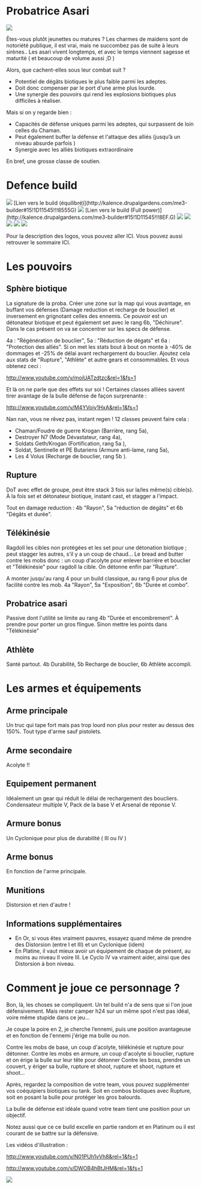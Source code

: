 
Probatrice Asari
================

<img src="http://img15.hostingpics.net/pics/770027dailysketch1118asariadeptbythekarld6uqg4t.jpg" />

Êtes-vous plutôt jeunettes ou matures ? Les charmes de maidens sont de notoriété publique, il est vrai, mais ne succombez pas de suite à leurs sirènes..
Les asari vivent longtemps, et avec le temps viennent sagesse et maturité ( et beaucoup de volume aussi  ;D )

Alors, que cachent-elles sous leur combat suit ?

 * Potentiel de dégâts biotiques le plus faible parmi les adeptes.
 * Doit donc compenser par le port d'une arme plus lourde.
 * Une synergie des pouvoirs qui rend les explosions biotiques plus difficiles à réaliser.

Mais si on y regarde bien :

 * Capacités de défense uniques parmi les adeptes, qui surpassent de loin celles du Chaman.
 * Peut également buffer la défense et l'attaque des alliés (jusqu’à un niveau absurde parfois )
 * Synergie avec les alliés biotiques extraordinaire

En bref, une grosse classe de soutien.

Defence build
=============

<img src="http://img15.hostingpics.net/pics/340736asariequilibre.jpg" />
[Lien vers le build (équilibré)](http://kalence.drupalgardens.com/me3-builder#15!1D11545!!!8555G)

<img src="http://img15.hostingpics.net/pics/749188asarifullpower.jpg" />
[Lien vers le build (Full power)](http://kalence.drupalgardens.com/me3-builder#15!1D11545!!!8EF.G)


<img src="https://raw.githubusercontent.com/tst2005/me3master/static/img/logo1-or-et-platine.png" />
<img src="https://raw.githubusercontent.com/tst2005/me3master/static/img/logo2-3etoiles.png" />
<img src="https://raw.githubusercontent.com/tst2005/me3master/static/img/logo3-jaune.png" />
<img src="https://raw.githubusercontent.com/tst2005/me3master/static/img/logo4-3etoiles.png" />
<img src="https://raw.githubusercontent.com/tst2005/me3master/static/img/logo5-3etoiles.png" />

Pour la description des logos, vous pouvez aller ICI. Vous pouvez aussi retrouver le sommaire ICI. 

Les pouvoirs
============

## Sphère biotique

La signature de la proba. Créer une zone sur la map qui vous avantage, en buffant vos défenses (Damage reduction et recharge de bouclier) et inversement en grignotant celles des ennemis.
Ce pouvoir est un détonateur biotique et peut également set avec le rang 6b, "Déchirure".
Dans le cas présent on va se concentrer sur les specs de défense.

4a : "Régénération de bouclier", 5a : "Réduction de dégats" et 6a : "Protection des alliés".
Si on met les stats bout à bout on monte à -40% de dommages et -25% de délai avant rechargement du bouclier.
Ajoutez cela aux stats de "Rupture", "Athlète" et autre gears et consommables. Et vous obtenez ceci :

http://www.youtube.com/v/moiUATzdtzc&rel=1&fs=1

Et là on ne parle que des effets sur soi ! Certaines classes alliées savent tirer avantage de la bulle défense de façon surprenante :

http://www.youtube.com/v/M4YVoiy1HxA&rel=1&fs=1

Nan nan, vous ne rêvez pas, instant regen ! 12 classes peuvent faire cela :
 * Chaman/Foudre de guerre Krogan (Barrière, rang 5a),
 * Destroyer N7 (Mode Dévastateur, rang 4a),
 * Soldats Geth/Krogan (Fortification, rang 5a ),
 * Soldat, Sentinelle et PE Butariens (Armure anti-lame, rang 5a),
 * Les 4 Volus (Recharge de bouclier, rang 5b ).

## Rupture

DoT avec effet de groupe, peut être stack 3 fois sur la/les même(s) cible(s).
À la fois set et détonateur biotique, instant cast, et stagger a l'impact.

Tout en damage reduction : 4b "Rayon", 5a "réduction de dégâts" et 6b "Dégâts et durée".

## Télékinésie

Ragdoll les cibles non protégées et les set pour une détonation biotique ; peut stagger les autres, s'il y a un coup de chaud...
Le bread and butter contre les mobs donc : un coup d'acolyte pour enlever barrière et bouclier et "Télékinésie" pour ragdoll la cible. On détonne enfin par "Rupture".

A monter jusqu'au rang 4 pour un build classique, au rang 6 pour plus de facilité contre les mob.
4a "Rayon", 5a "Exposition", 6b "Durée et combo".

## Probatrice asari

Passive dont l'utilité se limite au rang 4b "Durée et encombrement".
À prendre pour porter un gros flingue. Sinon mettre les points dans "Télékinésie"

## Athlète

Santé partout.
4b Durabilité, 5b Recharge de bouclier, 6b Athlète accompli.

Les armes et équipements
========================

## Arme principale

Un truc qui tape fort mais pas trop lourd non plus pour rester au dessus des 150%.
Tout type d'arme sauf pistolets.

## Arme secondaire

Acolyte !!

## Equipement permanent

Idéalement un gear qui réduit le délai de rechargement des boucliers.
Condensateur multiple V, Pack de la base V et Arsenal de réponse V.

## Armure bonus

Un Cyclonique pour plus de durabilité ( III ou IV )

## Arme bonus

En fonction de l'arme principale.

## Munitions

Distorsion et rien d'autre !

## Informations supplémentaires

 * En Or, si vous êtes vraiment pauvres, essayez quand même de prendre des Distorsion (entre I et III) et un Cyclonique (idem)
 * En Platine, il vaut mieux avoir un équipement de chaque de présent, au moins au niveau II voire III. Le Cyclo IV va vraiment aider, ainsi que des Distorsion à bon niveau.

Comment je joue ce personnage ?
===============================

Bon, là, les choses se compliquent. Un tel build n'a de sens que si l'on joue défensivement.
Mais rester camper h24 sur un même spot n'est pas idéal, voire même stupide dans ce jeu...

Je coupe la poire en 2, je cherche l’ennemi, puis une position avantageuse et en fonction de l'ennemi j'érige ma bulle ou non.

Contre les mobs de base, un coup d'acolyte, télékinésie et rupture pour détonner.
Contre les mobs en armure, un coup d'acolyte si bouclier, rupture et on érige la bulle sur leur tête pour détonner
Contre les boss, prendre un couvert, y ériger sa bulle, rupture et shoot, rupture et shoot, rupture et shoot...

Après, regardez la composition de votre team, vous pouvez supplémenter vos coéquipiers biotiques ou tank.
Soit en combos biotiques avec Rupture, soit en posant la bulle pour protéger les gros balourds.

La bulle de défense est idéale quand votre team tient une position pour un objectif.

Notez aussi que ce ce build excelle en partie random et en Platinum ou il est courant de se battre sur la défensive.

Les vidéos d'illustration :

http://www.youtube.com/v/N01PUh1vVh8&rel=1&fs=1

http://www.youtube.com/v/DWOB4hBtJHM&rel=1&fs=1

<img src="http://img11.hostingpics.net/pics/444107samshepareyouallrightteaserbyfishbone76d62lohz.png" />

